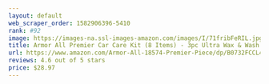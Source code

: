 ```yaml
---
layout: default 
﻿web_scraper_order: 1582906396-5410
rank: #92
image: https://images-na.ssl-images-amazon.com/images/I/71fribFeRIL.jpg
title: Armor All Premier Car Care Kit (8 Items) - 3pc Ultra Wax & Wash Kit, 3pc Interior, Glass Cleaner & Air…
url: https://www.amazon.com/Armor-All-18574-Premier-Piece/dp/B0732FCCL4/ref=zg_mw_automotive_92?_encoding=UTF8&psc=1&refRID=71P7PJZXCW0B4SNTTKSK
reviews: 4.6 out of 5 stars
price: $28.97 
---
```

